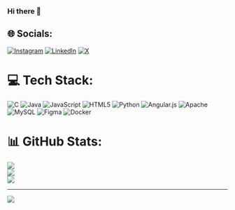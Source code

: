 ### Hi there 👋


## 🌐 Socials:
[![Instagram](https://img.shields.io/badge/Instagram-%23E4405F.svg?logo=Instagram&logoColor=white)](https://instagram.com/sharath_r.shetty) [![LinkedIn](https://img.shields.io/badge/LinkedIn-%230077B5.svg?logo=linkedin&logoColor=white)](https://linkedin.com/in/sharath-kumar-tr-b1b393229) [![X](https://img.shields.io/badge/X-black.svg?logo=X&logoColor=white)](https://x.com/SharathKumarTR1) 

# 💻 Tech Stack:
![C](https://img.shields.io/badge/c-%2300599C.svg?style=flat-square&logo=c&logoColor=white) ![Java](https://img.shields.io/badge/java-%23ED8B00.svg?style=flat-square&logo=openjdk&logoColor=white) ![JavaScript](https://img.shields.io/badge/javascript-%23323330.svg?style=flat-square&logo=javascript&logoColor=%23F7DF1E) ![HTML5](https://img.shields.io/badge/html5-%23E34F26.svg?style=flat-square&logo=html5&logoColor=white) ![Python](https://img.shields.io/badge/python-3670A0?style=flat-square&logo=python&logoColor=ffdd54) ![Angular.js](https://img.shields.io/badge/angular.js-%23E23237.svg?style=flat-square&logo=angularjs&logoColor=white) ![Apache](https://img.shields.io/badge/apache-%23D42029.svg?style=flat-square&logo=apache&logoColor=white) ![MySQL](https://img.shields.io/badge/mysql-%2300000f.svg?style=flat-square&logo=mysql&logoColor=white) ![Figma](https://img.shields.io/badge/figma-%23F24E1E.svg?style=flat-square&logo=figma&logoColor=white) ![Docker](https://img.shields.io/badge/docker-%230db7ed.svg?style=flat-square&logo=docker&logoColor=white)
# 📊 GitHub Stats:
![](https://github-readme-stats.vercel.app/api?username=Shar2612&theme=dark&hide_border=false&include_all_commits=true&count_private=true)<br/>
![](https://github-readme-streak-stats.herokuapp.com/?user=Shar2612&theme=dark&hide_border=false)<br/>
![](https://github-readme-stats.vercel.app/api/top-langs/?username=Shar2612&theme=dark&hide_border=false&include_all_commits=true&count_private=true&layout=compact)

---
[![](https://visitcount.itsvg.in/api?id=Shar2612&icon=0&color=0)](https://visitcount.itsvg.in)

<!-- Proudly created with GPRM ( https://gprm.itsvg.in ) -->
